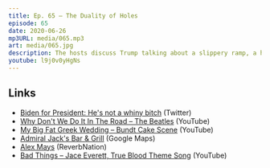 ```yaml
---
title: Ep. 65 – The Duality of Holes
episode: 65
date: 2020-06-26
mp3URL: media/065.mp3
art: media/065.jpg
description: The hosts discuss Trump talking about a slippery ramp, a hilarious video mocking said speech, how Dennis fought a mouse and won, and why Evolution™ put our breathe hole and wine hole together.
youtube: l9j0v0yHgNs
---
```


## Links

- [Biden for President: He's not a whiny bitch](https://twitter.com/FindAClearTruth/status/1274560910573465600) (Twitter)
- [Why Don't We Do It In The Road – The Beatles](https://www.youtube.com/watch?v=p4E6KtQg_z0) (YouTube)
- [My Big Fat Greek Wedding – Bundt Cake Scene](https://www.youtube.com/watch?v=RTeCCCybLs8) (YouTube)
- [Admiral Jack's Bar & Grill](https://goo.gl/maps/MWwnxuvbZfxVvEne6) (Google Maps)
- [Alex Mays](https://www.reverbnation.com/alexmays) (ReverbNation)
- [Bad Things – Jace Everett, True Blood Theme Song](https://www.youtube.com/watch?v=MiBhZIaJsQ4) (YouTube)
